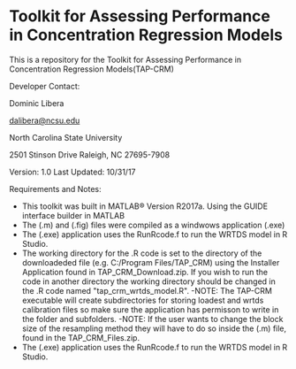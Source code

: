# Toolkit for Assessing Performance in Concentration Regression Models
This is a repository for the Toolkit for Assessing Performance in Concentration Regression Models(TAP-CRM) 

Developer Contact:

Dominic Libera

dalibera@ncsu.edu

North Carolina State University

2501 Stinson Drive Raleigh, NC 27695-7908

Version: 1.0 	Last Updated: 10/31/17

Requirements and Notes:
-	This toolkit was built in MATLAB® Version R2017a. Using the GUIDE interface builder in MATLAB
- The (.m) and (.fig) files were compiled as a windwows application (.exe)
- The (.exe) application uses the RunRcode.f to run the WRTDS model in R Studio.
- The working directory for the .R code is set to the directory of the downloadeded file (e.g. C:/Program Files/TAP_CRM) using the Installer Application found in TAP_CRM_Download.zip.  If you wish to run the code in another directory the working directory should be changed in the .R code named "tap_crm_wrtds_model.R".
-NOTE: The TAP-CRM executable will create subdirectories for storing loadest and wrtds calibration files so make sure the application has permisson to write in the folder and subfolders.
-NOTE: If the user wants to change the block size of the resampling method they will have to do so inside the (.m) file, found in the TAP_CRM_Files.zip.
- The (.exe) application uses the RunRcode.f to run the WRTDS model in R Studio.

